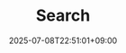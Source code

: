 ---
title: "Search" # in any language you want
layout: "search" # necessary for search
# url: "/archive"
# description: "Description for Search"
date: '2025-07-08T22:51:01+09:00'
summary: "search"
placeholder: "placeholder text in search input box"
---